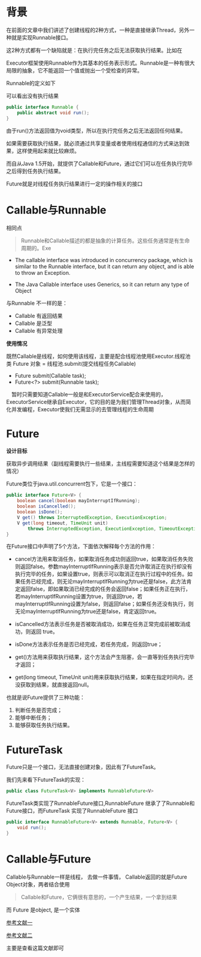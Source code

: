# 背景 
在前面的文章中我们讲述了创建线程的2种方式，一种是直接继承Thread，另外一种就是实现Runnable接口。

这2种方式都有一个缺陷就是：在执行完任务之后无法获取执行结果。比如在

Executor框架使用Runnable作为其基本的任务表示形式。Runnable是一种有很大局限的抽象，它不能返回一个值或抛出一个受检查的异常。


Runnable的定义如下

可以看出没有执行结果

```java
public interface Runnable {
    public abstract void run();
}
```

由于run()方法返回值为void类型，所以在执行完任务之后无法返回任何结果。

如果需要获取执行结果，就必须通过共享变量或者使用线程通信的方式来达到效果，这样使用起来就比较麻烦。

而自从Java 1.5开始，就提供了Callable和Future，通过它们可以在任务执行完毕之后得到任务执行结果。

Future就是对线程任务执行结果进行一定的操作相关的接口


# Callable与Runnable

相同点
> Runnable和Callable描述的都是抽象的计算任务。这些任务通常是有生命周期的。Exe

- The callable interface was introduced in concurrency package, which is similar to the Runnable interface, but it can return any object, and is able to throw an Exception.

- The Java Callable interface uses Generics, so it can return any type of Object

与Runnable 不一样的是：
 -  Callable 有返回结果
 -  Callable 是泛型
 -  Callable 有异常处理

**使用情况**
 
既然Callable是线程，如何使用该线程，主要是配合线程池使用Executor.线程池类
Future 对象 = 线程池.submit(提交线程任务Callable)

- <T> Future<T> submit(Callable<T> task);
- Future<?> submit(Runnable task);

　暂时只需要知道Callable一般是和ExecutorService配合来使用的，ExecutorService继承自Executor，它的目的是为我们管理Thread对象，从而简化并发编程，Executor使我们无需显示的去管理线程的生命周期


# Future

**设计目标**
 
获取异步调用结果（副线程需要执行一些结果，主线程需要知道这个结果是怎样的情况）

Future类位于java.util.concurrent包下，它是一个接口：

```java
public interface Future<V> {
    boolean cancel(boolean mayInterruptIfRunning);
    boolean isCancelled();
    boolean isDone();
    V get() throws InterruptedException, ExecutionException;
    V get(long timeout, TimeUnit unit)
        throws InterruptedException, ExecutionException, TimeoutException;
}
```

在Future接口中声明了5个方法，下面依次解释每个方法的作用：

- cancel方法用来取消任务，如果取消任务成功则返回true，如果取消任务失败则返回false。参数mayInterruptIfRunning表示是否允许取消正在执行却没有执行完毕的任务，如果设置true，则表示可以取消正在执行过程中的任务。如果任务已经完成，则无论mayInterruptIfRunning为true还是false，此方法肯定返回false，即如果取消已经完成的任务会返回false；如果任务正在执行，若mayInterruptIfRunning设置为true，则返回true，若mayInterruptIfRunning设置为false，则返回false；如果任务还没有执行，则无论mayInterruptIfRunning为true还是false，肯定返回true。

- isCancelled方法表示任务是否被取消成功，如果在任务正常完成前被取消成功，则返回 true。

- isDone方法表示任务是否已经完成，若任务完成，则返回true；

- get()方法用来获取执行结果，这个方法会产生阻塞，会一直等到任务执行完毕才返回；

- get(long timeout, TimeUnit unit)用来获取执行结果，如果在指定时间内，还没获取到结果，就直接返回null。

也就是说Future提供了三种功能：

1. 判断任务是否完成；
2. 能够中断任务；
3. 能够获取任务执行结果。


# FutureTask
Future只是一个接口，无法直接创建对象，因此有了FutureTask。

我们先来看下FutureTask的实现：
```java
public class FutureTask<V> implements RunnableFuture<V>
```

FutureTask类实现了RunnableFuture接口,RunnableFuture 继承了了Runnable和Future接口，而FutureTask 实现了RunnableFuture 接口
```java
public interface RunnableFuture<V> extends Runnable, Future<V> {
    void run();
}
```

# Callable与Future

Callable与Runnable一样是线程， 去做一件事情， Callable返回的就是Future Object对象，两者结合使用

> Callable和Future，它俩很有意思的，一个产生结果，一个拿到结果




而 Future 是object, 是一个实体

[参考文献一](https://www.cnblogs.com/dolphin0520/p/3949310.html)

[参考文献二](https://blog.csdn.net/codershamo/article/details/51901057)

主要是查看这篇文献即可

